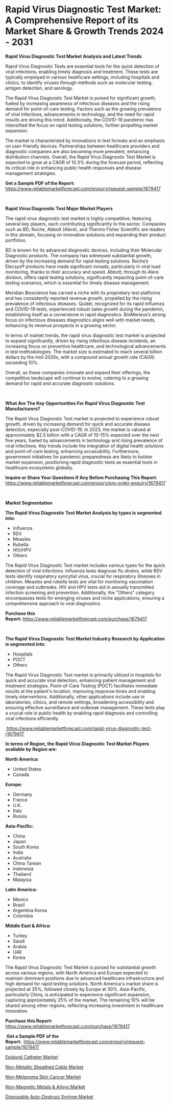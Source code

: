 <p><h1>Rapid Virus Diagnostic Test Market: A Comprehensive Report of its Market Share & Growth Trends 2024 - 2031</h1></p><p><strong>Rapid Virus Diagnostic Test Market Analysis and Latest Trends</strong></p>
<p><p>Rapid Virus Diagnostic Tests are essential tools for the quick detection of viral infections, enabling timely diagnosis and treatment. These tests are typically employed in various healthcare settings, including hospitals and clinics, to identify viruses through methods such as molecular testing, antigen detection, and serology.</p><p>The Rapid Virus Diagnostic Test Market is poised for significant growth, fueled by increasing awareness of infectious diseases and the rising demand for point-of-care testing. Factors such as the growing prevalence of viral infections, advancements in technology, and the need for rapid results are driving this trend. Additionally, the COVID-19 pandemic has intensified the focus on rapid testing solutions, further propelling market expansion.</p><p>The market is characterized by innovations in test formats and an emphasis on user-friendly devices. Partnerships between healthcare providers and diagnostic companies are also becoming more prevalent, enhancing distribution channels. Overall, the Rapid Virus Diagnostic Test Market is expected to grow at a CAGR of 10.3% during the forecast period, reflecting its critical role in enhancing public health responses and disease management strategies.</p></p>
<p><strong>Get a Sample PDF of the Report:&nbsp;</strong> <a href="https://www.reliablemarketforecast.com/enquiry/request-sample/1679417?utm_campaign=1178&utm_medium=2&utm_source=Github&utm_content=ia&utm_term=14102024&utm_id=rapid-virus-diagnostic-test">https://www.reliablemarketforecast.com/enquiry/request-sample/1679417</a></p>
<p>&nbsp;</p>
<p><strong>Rapid Virus Diagnostic Test Major Market Players</strong></p>
<p><p>The rapid virus diagnostic test market is highly competitive, featuring several key players, each contributing significantly to the sector. Companies such as BD, Roche, Abbott (Alere), and Thermo Fisher Scientific are leaders in this domain, focusing on innovative solutions and expanding their product portfolios.</p><p>BD is known for its advanced diagnostic devices, including their Molecular Diagnostic products. The company has witnessed substantial growth, driven by the increasing demand for rapid testing solutions. Roche’s Elecsys® products have made significant inroads, particularly in viral load monitoring, thanks to their accuracy and speed. Abbott, through its Alere division, offers rapid testing solutions, significantly impacting point-of-care testing scenarios, which is essential for timely disease management.</p><p>Meridian Bioscience has carved a niche with its proprietary test platforms and has consistently reported revenue growth, propelled by the rising prevalence of infectious diseases. Quidel, recognized for its rapid influenza and COVID-19 tests, experienced robust sales growth during the pandemic, establishing itself as a cornerstone in rapid diagnostics. BioMerieux’s strong focus on infectious diseases diagnostics aligns well with market needs, enhancing its revenue prospects in a growing sector.</p><p>In terms of market trends, the rapid virus diagnostic test market is projected to expand significantly, driven by rising infectious disease incidents, an increasing focus on preventive healthcare, and technological advancements in test methodologies. The market size is estimated to reach several billion dollars by the mid-2020s, with a compound annual growth rate (CAGR) exceeding 10%.</p><p>Overall, as these companies innovate and expand their offerings, the competitive landscape will continue to evolve, catering to a growing demand for rapid and accurate diagnostic solutions.</p></p>
<p>&nbsp;</p>
<p><strong>What Are The Key Opportunities For Rapid Virus Diagnostic Test Manufacturers?</strong></p>
<p><p>The Rapid Virus Diagnostic Test market is projected to experience robust growth, driven by increasing demand for quick and accurate disease detection, especially post-COVID-19. In 2023, the market is valued at approximately $2.5 billion with a CAGR of 10-15% expected over the next five years, fueled by advancements in technology and rising prevalence of viral infections. Key trends include the integration of digital health solutions and point-of-care testing, enhancing accessibility. Furthermore, government initiatives for pandemic preparedness are likely to bolster market expansion, positioning rapid diagnostic tests as essential tools in healthcare ecosystems globally.</p></p>
<p><strong>Inquire or Share Your Questions If Any Before Purchasing This Report:</strong> <a href="https://www.reliablemarketforecast.com/enquiry/pre-order-enquiry/1679417?utm_campaign=1178&utm_medium=2&utm_source=Github&utm_content=ia&utm_term=14102024&utm_id=rapid-virus-diagnostic-test">https://www.reliablemarketforecast.com/enquiry/pre-order-enquiry/1679417</a></p>
<p>&nbsp;</p>
<p><strong>Market Segmentation</strong></p>
<p><strong>The Rapid Virus Diagnostic Test Market Analysis by types is segmented into:</strong></p>
<p><ul><li>Influenza</li><li>RSV</li><li>Measles</li><li>Rubella</li><li>HIV/HPV</li><li>Others</li></ul></p>
<p><p>The Rapid Virus Diagnostic Test market includes various types for the quick detection of viral infections. Influenza tests diagnose flu strains, while RSV tests identify respiratory syncytial virus, crucial for respiratory illnesses in children. Measles and rubella tests are vital for monitoring vaccination coverage and outbreaks. HIV and HPV tests aid in sexually transmitted infection screening and prevention. Additionally, the "Others" category encompasses tests for emerging viruses and niche applications, ensuring a comprehensive approach to viral diagnostics.</p></p>
<p><strong>Purchase this Report:&nbsp;</strong><a href="https://www.reliablemarketforecast.com/purchase/1679417?utm_campaign=1178&utm_medium=2&utm_source=Github&utm_content=ia&utm_term=14102024&utm_id=rapid-virus-diagnostic-test">https://www.reliablemarketforecast.com/purchase/1679417</a></p>
<p>&nbsp;</p>
<p><strong>The Rapid Virus Diagnostic Test Market Industry Research by Application is segmented into:</strong></p>
<p><ul><li>Hospitals</li><li>POCT</li><li>Others</li></ul></p>
<p><p>The Rapid Virus Diagnostic Test market is primarily utilized in hospitals for quick and accurate viral detection, enhancing patient management and treatment strategies. Point-of-Care Testing (POCT) facilitates immediate results at the patient's location, improving response times and enabling timely interventions. Additionally, other applications include use in laboratories, clinics, and remote settings, broadening accessibility and ensuring effective surveillance and outbreak management. These tests play a crucial role in public health by enabling rapid diagnosis and controlling viral infections efficiently.</p></p>
<p><a href="https://www.reliablemarketforecast.com/rapid-virus-diagnostic-test-r1679417?utm_campaign=1178&utm_medium=2&utm_source=Github&utm_content=ia&utm_term=14102024&utm_id=rapid-virus-diagnostic-test">&nbsp;https://www.reliablemarketforecast.com/rapid-virus-diagnostic-test-r1679417</a></p>
<p><strong>In terms of Region, the Rapid Virus Diagnostic Test Market Players available by Region are:</strong></p>
<p>
    <p> <strong> North America: </strong>
        <ul>
            <li>United States</li>
            <li>Canada</li>
        </ul>
        </p> 
    <p> <strong> Europe: </strong>
        <ul>
            <li>Germany</li>
            <li>France</li>
            <li>U.K.</li>
            <li>Italy</li>
            <li>Russia</li>
        </ul>
        </p> 
    <p> <strong> Asia-Pacific: </strong>
        <ul>
            <li>China</li>
            <li>Japan</li>
            <li>South Korea</li>
            <li>India</li>
            <li>Australia</li>
            <li>China Taiwan</li>
            <li>Indonesia</li>
            <li>Thailand</li>
            <li>Malaysia</li>
        </ul>
        </p> 
    <p> <strong> Latin America: </strong>
        <ul>
            <li>Mexico</li>
            <li>Brazil</li>
            <li>Argentina Korea</li>
            <li>Colombia</li>
        </ul>
        </p> 
    <p> <strong> Middle East & Africa: </strong>
        <ul>
            <li>Turkey</li>
            <li>Saudi</li>
            <li>Arabia</li>
            <li>UAE</li>
            <li>Korea</li>
        </ul>
    </p>
    </p>
<p><p>The Rapid Virus Diagnostic Test Market is poised for substantial growth across various regions, with North America and Europe expected to maintain dominant positions due to advanced healthcare infrastructure and high demand for rapid testing solutions. North America's market share is projected at 35%, followed closely by Europe at 30%. Asia-Pacific, particularly China, is anticipated to experience significant expansion, capturing approximately 25% of the market. The remaining 10% will be shared among other regions, reflecting increasing investment in healthcare innovation.</p></p>
<p><strong>Purchase this Report: </strong><a href="https://www.reliablemarketforecast.com/purchase/1679417?utm_campaign=1178&utm_medium=2&utm_source=Github&utm_content=ia&utm_term=14102024&utm_id=rapid-virus-diagnostic-test">https://www.reliablemarketforecast.com/purchase/1679417</a></p>
<p>&nbsp;<strong>Get a Sample PDF of the Report:&nbsp;&nbsp;</strong><a href="https://www.reliablemarketforecast.com/enquiry/request-sample/1679417?utm_campaign=1178&utm_medium=2&utm_source=Github&utm_content=ia&utm_term=14102024&utm_id=rapid-virus-diagnostic-test">https://www.reliablemarketforecast.com/enquiry/request-sample/1679417</a></p>
<p><strong></strong></p>
<p><p><a href="https://github.com/josqmxrouth/Market-Research-Report-List-1/blob/main/epidural-catheter-market.md?utm_campaign=1178&utm_medium=2&utm_source=Github&utm_content=ia&utm_term=14102024&utm_id=rapid-virus-diagnostic-test">Epidural Catheter Market</a></p><p><a href="https://www.linkedin.com/pulse/non-metallic-sheathed-cable-market-global-insights-regional-analysis-2sgtc?utm_campaign=1178&utm_medium=2&utm_source=Github&utm_content=ia&utm_term=14102024&utm_id=rapid-virus-diagnostic-test">Non-Metallic Sheathed Cable Market</a></p><p><a href="https://www.linkedin.com/pulse/navigating-global-non-melanoma-skin-cancer-market-from-gousc?utm_campaign=1178&utm_medium=2&utm_source=Github&utm_content=ia&utm_term=14102024&utm_id=rapid-virus-diagnostic-test">Non-Melanoma Skin Cancer Market</a></p><p><a href="https://www.linkedin.com/pulse/non-magnetic-metals-alloys-market-global-regional-analysis-9itdc?utm_campaign=1178&utm_medium=2&utm_source=Github&utm_content=ia&utm_term=14102024&utm_id=rapid-virus-diagnostic-test">Non-Magnetic Metals & Alloys Market</a></p><p><a href="https://github.com/seraphinaqist/Market-Research-Report-List-1/blob/main/disposable-auto-destruct-syringe-market.md?utm_campaign=1178&utm_medium=2&utm_source=Github&utm_content=ia&utm_term=14102024&utm_id=rapid-virus-diagnostic-test">Disposable Auto-Destruct Syringe Market</a></p></p>